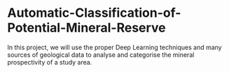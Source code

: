 # Automatic-Classification-of-Potential-Mineral-Reserve
In this project, we will use the proper Deep Learning techniques and many sources of geological data to analyse and categorise the mineral prospectivity of a study area. 
